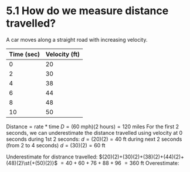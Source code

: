 # 5.1 How do we measure distance travelled?
A car moves along a straight road with increasing velocity.

|Time (sec)|Velocity (ft)|
|-|-|
|0|20|
|2|30|
|4|38|
|6|44|
|8|48|
|10|50|

$\text{Distance} = \text{rate} * \text{time}$
$D = (60\text{ mph})(2\text{ hours})=120\text{ miles}$
	For the first 2 seconds, we can underestimate the distance travelled using velocity at 0 seconds during 1st 2 seconds:
	$d=(20)(2)=40\text{ ft}$
	during next 2 seconds (from 2 to 4 seconds)
	$d=(30)(2)=60\text{ ft}$

Underestimate for distrance travelled:
$(20)(2)+(30)(2)+(38)(2)+(44)(2)+(48)(2)\st{+(50)(2)}$
$=40+60+76+88+96$
$=360\text{ ft}$
Overestimate: